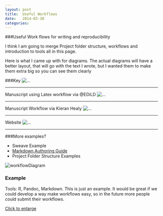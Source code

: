 ```yaml
---
layout: post
title:  Useful Workflows
date:   2014-03-30 
categories: 
---
```


###Useful Work flows for writing and reproducibility 

I think I am going to merge Project folder structure, workflows and introduction to tools all in this page.

Here is what I came up with for diagrams.  The actual diagrams will have a better layout, that will go with the text I wrote, but I wanted them to make them extra big so you can see them clearly

###Key
<img src="{{ site.baseurl }}/assets/img/key.png" class="img-responsive" alt="...">
<hr>
Manuscript using Latex workflow via @EDiLD 
<img src="{{ site.baseurl }}/assets/img/workflow1b.png" class="img-responsive" alt="...">
<hr>
Manuscript Workflow via Kieran Healy 
<img src="{{ site.baseurl }}/assets/img/workflow2.png" class="img-responsive" alt="...">
<hr>
Website
<img src="{{ site.baseurl }}/assets/img/workflow3.png" class="img-responsive" alt="...">
<hr>


###More examples?

- Sweave Example
- [Markdown Authoring Guide](https://github.com/scholmd/scholmd/wiki/Tools-to-support-your-markdown-authoring)
- Project Folder Structure Examples

<div class="row">
  <div class="col-sm-6 col-md-4">
    <div class="thumbnail">
      <img src="{{ site.baseurl }}/assets/img/workflow1.png" alt="workflowDiagram">
      <div class="caption">
        <h3>Example</h3>
        <p>Tools: R, Pandoc, Markdown.  This is just an example.  It would be great if we could develop a way make workflows easy, so in the future more people could submit their workflows. </p>
        <p><a href="" class="btn btn-primary" role="button">Click to enlarge</a></p>
      </div>
    </div>
  </div>
</div>


